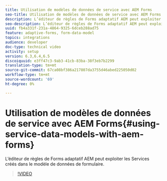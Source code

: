 ```yaml
---
title: Utilisation de modèles de données de service avec AEM Forms
seo-title: Utilisation de modèles de données de service avec AEM Forms
description: L’éditeur de règles de Forms adaptatif AEM peut exploiter les Services créés dans le modèle de données de formulaire.
seo-description: L’éditeur de règles de Forms adaptatif AEM peut exploiter les Services créés dans le modèle de données de formulaire.
uuid: fb4a331f-231a-4864-9325-6dceb288ad75
feature: adaptive-forms, form-data-model
topics: integrations
audience: developer
doc-type: technical video
activity: setup
version: 6.3,6.4,6.5
discoiquuid: e3ff47c3-9ab3-41cb-83ba-38f3eb7b2299
translation-type: tm+mt
source-git-commit: 67ca08bf386a217807da3755d46abed225050d02
workflow-type: tm+mt
source-wordcount: '69'
ht-degree: 0%

---
```



# Utilisation de modèles de données de service avec AEM Forms{#using-service-data-models-with-aem-forms}

L’éditeur de règles de Forms adaptatif AEM peut exploiter les Services créés dans le modèle de données de formulaire.

>[!VIDEO](https://video.tv.adobe.com/v/17739/?quality=9&learn=on)

